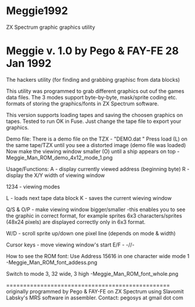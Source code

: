 # Meggie1992
ZX Spectrum graphic graphics utility

Meggie v. 1.0 by Pego & FAY-FE 28 Jan 1992
==========================================
The hackers utility (for finding and grabbing graphisc from data blocks)

This utility was programmed to grab different graphics out ouf the games data files.
The 3 modes support byte-by-byte, mask/sprite coding etc. formats of storing the graphics/fonts in ZX Spectrum software.

This version supports loading tapes and saving the choosen graphics on tapes. Tested to run OK in Fuse. Just change the tape file to export your graphics.


Demo file:
There is a demo file on the TZX - "DEMO.dat "
Press load (L) on the same tape/TZX until you see a distorted image (demo file was loaded)
Now make the viewing window smaller (O) until a ship appears on top
-Meggie_Man_ROM_demo_4x12_mode_1.png

Usage/Functions:
A - display currently viewed address (beginning byte)
R - display the X/Y width of viewing window

1234 - viewing modes

L - loads next tape data block
K - saves the current wieving window

Q/S & O/P - make viewing window bigger/smaller
-this enables you to see the graphic in correct format, for example sprites 6x3 characters/sprites (48x24 pixels) are displayed correctly only in 6x3 format.

W/D - scroll sprite up/down one pixel line (depends on mode & width)

Cursor keys - move viewing window's start
E/F - -//-


How to see the ROM font:
Use Address 15616 in one character wide mode 1
-Meggie_Man_ROM_font_addess.png

Switch to mode 3, 32 wide, 3 high
-Meggie_Man_ROM_font_whole.png

================================================
originally programmed by Pego & FAY-FE on ZX Spectrum using Slavomit Labsky's MRS software in assembler.
Contact: pegosys at gmail dot com

